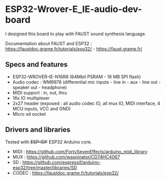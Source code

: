 # ESP32-Wrover-E_IE-audio-dev-board

I designed this board to play with FAUST sound synthesis language.

Documentation about FAUST and ESP32  : https://faustdoc.grame.fr/tutorials/esp32/ - https://faust.grame.fr/

## Specs and features

* ESP32-WROVER-IE-N16R8 (64Mbit PSRAM - 16 MB SPI flash)
* Audio codec : WM8978 (differential mic inputs - line in - aux - line out - speaker out - headphone)
* MIDI support : in, out, thru
* 16x IO multiplexer
* 2x27 header (exposed : all audio codec IO, all mux IO, MIDI interface, 4 MCU inputs, VCC and GND)
* Micro sd socket

## Drivers and libraries
Tested with ~~ESP-IDF~~ ESP32 Arduino core. 

* MIDI  : https://github.com/FortySevenEffects/arduino_midi_library
* MUX   : https://github.com/waspinator/CD74HC4067
* SD    : https://github.com/espressif/arduino-esp32/tree/master/libraries/SD 
* CODEC : https://faustdoc.grame.fr/tutorials/esp32/
